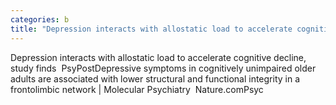 ```yaml
---
categories: b
title: "Depression interacts with allostatic load to accelerate cognitive decline study finds  PsyPost"
---
```

Depression interacts with allostatic load to accelerate cognitive decline, study finds&nbsp;&nbsp;PsyPostDepressive symptoms in cognitively unimpaired older adults are associated with lower structural and functional integrity in a frontolimbic network | Molecular Psychiatry&nbsp;&nbsp;Nature.comPsyc